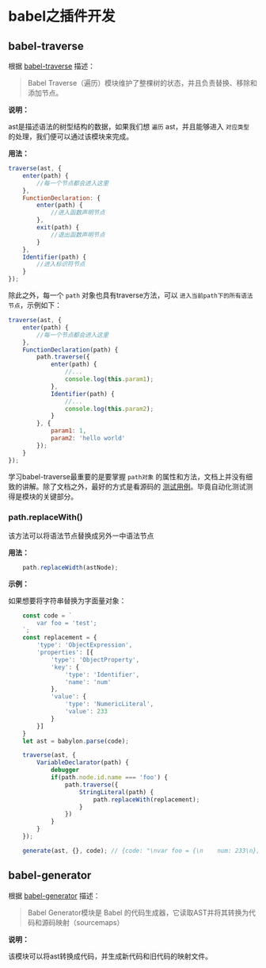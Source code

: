 # babel之插件开发

## babel-traverse

根据 [babel-traverse](https://github.com/jamiebuilds/babel-handbook/blob/master/translations/zh-Hans/plugin-handbook.md#babel-traverse) 描述：

> Babel Traverse（遍历）模块维护了整棵树的状态，并且负责替换、移除和添加节点。

**说明：** 

ast是描述语法的树型结构的数据，如果我们想 `遍历` ast，并且能够进入 `对应类型` 的处理，我们便可以通过该模块来完成。

**用法：**

```js
traverse(ast, {
    enter(path) {
        //每一个节点都会进入这里
    },
    FunctionDeclaration: {
        enter(path) {
            //进入函数声明节点
        },
        exit(path) {
            //退出函数声明节点
        }
    },
    Identifier(path) {
        //进入标识符节点
    }
});
```

除此之外，每一个 `path` 对象也具有traverse方法，可以 `进入当前path下的所有语法节点`，示例如下：

```js
traverse(ast, {
    enter(path) {
        //每一个节点都会进入这里
    },
    FunctionDeclaration(path) {
        path.traverse({
            enter(path) {
                //...
                console.log(this.param1);
            },
            Identifier(path) {
                //...
                console.log(this.param2);
            }
        }, {
            param1: 1,
            param2: 'hello world'
        });
    }
});
```

学习babel-traverse最重要的是要掌握 `path对象` 的属性和方法，文档上并没有细致的讲解。除了文档之外，最好的方式是看源码的 [测试用例](https://github.com/babel/babel/tree/master/packages/babel-traverse/test)。毕竟自动化测试测得是模块的关键部分。

### path.replaceWith()

该方法可以将语法节点替换成另外一中语法节点

**用法：**

```js
    path.replaceWidth(astNode);
```

**示例：**

如果想要将字符串替换为字面量对象：

```js
    const code = `
        var foo = 'test';
    `;
    const replacement = {
        'type': 'ObjectExpression',
        'properties': [{
            'type': 'ObjectProperty',
            'key': {
                'type': 'Identifier',
                'name': 'num'
            },
            'value': {
                'type': 'NumericLiteral',
                'value': 233
            }
        }]
    }
    let ast = babylon.parse(code);

    traverse(ast, {
        VariableDeclarator(path) {
            debugger
            if(path.node.id.name === 'foo') {
                path.traverse({
                    StringLiteral(path) {
                        path.replaceWith(replacement);
                    }
                })
            }
        }
    });

    generate(ast, {}, code); // {code: "\nvar foo = {\n    num: 233\n};"}
```

## babel-generator

根据 [babel-generator](https://github.com/jamiebuilds/babel-handbook/blob/master/translations/zh-Hans/plugin-handbook.md#babel-generator) 描述：

> Babel Generator模块是 Babel 的代码生成器，它读取AST并将其转换为代码和源码映射（sourcemaps）

**说明：**

该模块可以将ast转换成代码，并生成新代码和旧代码的映射文件。



